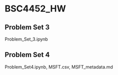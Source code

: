 # BSC4452_HW
## Problem Set 3
Problem_Set_3.ipynb
## Problem Set 4
Problem_Set4.ipynb, MSFT.csv, MSFT_metadata.md

